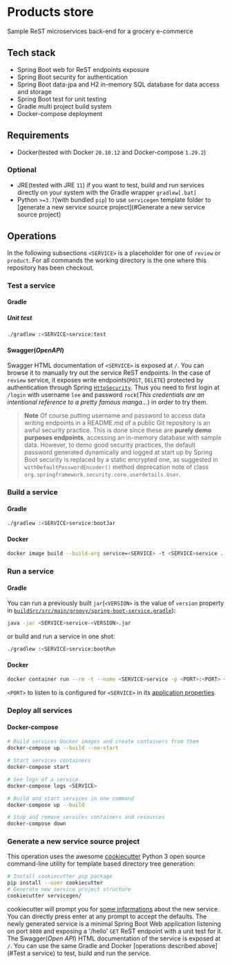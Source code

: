 # Products store
Sample ReST microservices back-end for a grocery e-commerce

## Tech stack
- Spring Boot web for ReST endpoints exposure
- Spring Boot security for authentication
- Spring Boot data-jpa and H2 in-memory SQL database for data access and storage
- Spring Boot test for unit testing
- Gradle multi project build system
- Docker-compose deployment

## Requirements
- Docker(tested with Docker `20.10.12` and Docker-compose `1.29.2`)

### Optional
- JRE(tested with JRE `11`) if you want to test, build and run services directly on your system with the Gradle wrapper `gradlew[.bat]`
- Python `>=3.7`(with bundled `pip`) to use `servicegen` template folder to [generate a new service source project](#Generate a new service source project)


## Operations
In the following subsections `<SERVICE>` is a placeholder for one of `review` or `product`.
For all commands the working directory is the one where this repository has been checkout.

### Test a service
#### Gradle
##### Unit test
```sh
./gradlew :<SERVICE>service:test
```

#### Swagger(*OpenAPI*)
Swagger HTML documentation of `<SERVICE>` is exposed at `/`. You can browse it to manually try out the service ReST endpoints.
In the case of `review` service, it exposes write endpoints(`POST`, `DELETE`) protected by authentication through Spring [`HttpSecurity`][HttpSecurity].
Thus you need to first login at `/login` with username `lee` and password `rock`(*This credentials are an intentional reference to a pretty famous manga...*)
in order to try them.
> **Note**
> Of course putting username and password to access data writing endpoints in a README.md of a public Git repository is an awful security practice.
> This is done since these are **purely demo purposes endpoints**, accessing an in-memory database with sample data. 
> However, to demo good security practices, the default password generated dynamically and logged at start up by Spring Boot security is replaced by a static encrypted one,
> as suggested in `withDefaultPasswordEncoder()` method deprecation note of class `org.springframework.security.core.userdetails.User`.


### Build a service
#### Gradle
```sh
./gradlew :<SERVICE>service:bootJar
```

#### Docker
```sh
docker image build --build-arg service=<SERVICE> -t <SERVICE>service .
```

### Run a service
#### Gradle
You can run a previously built `jar`(`<VERSION>` is the value of `version` property in [`buildSrc/src/main/groovy/spring-boot-service.gradle`][version]):

```sh
java -jar <SERVICE>service-<VERSION>.jar
```

or build and run a service in one shot:

```sh
./gradlew :<SERVICE>service:bootRun
```

#### Docker
```sh
docker container run --rm -t --name <SERVICE>service -p <PORT>:<PORT> <SERVICE>service
```

`<PORT>` to listen to is configured for `<SERVICE>` in its [application properties][application properties].

### Deploy all services
#### Docker-compose
```sh
# Build services Docker images and create containers from them
docker-compose up --build --no-start

# Start services containers
docker-compose start

# See logs of a service
docker-compose logs <SERVICE>

# Build and start services in one command
docker-compose up --build

# Stop and remove services containers and resources
docker-compose down
```

### Generate a new service source project
This operation uses the awesome [cookiecutter][cookiecutter-repo] Python 3 open source command-line utility for template based directory tree generation:  
```sh
# Install cookiecutter pip package
pip install --user cookiecutter
# Generate new service project structure
cookiecutter servicegen/
```

cookiecutter will prompt you for [some informations][cookiecutter-data] about the new service. You can directly press enter at any prompt to accept the defaults.
The newly generated service is a minimal Spring Boot Web application listening on port `8080` and exposing a '/hello' `GET` ReST endpoint with a unit test for it.
The Swagger(*Open API*) HTML documentation of the service is exposed at `/`.
You can use the same Gradle and Docker [operations described above](#Test a service) to test, build and run the service.
 





[HttpSecurity]: https://github.com/rikZerac/product-store-micro/blob/master/reviewservice/src/main/groovy/HttpSecurityConfiguration.groovy#L24
[passwordEncrypt]: https://github.com/rikZerac/product-store-micro/blob/master/reviewservice/src/main/groovy/HttpSecurityConfiguration.groovy#L41
[version]: https://github.com/rikZerac/product-store-micro/blob/master/buildSrc/src/main/groovy/spring-boot-service.gradle#L8
[application properties]: https://github.com/rikZerac/product-store-micro/blob/master/reviewservice/src/main/groovy/resources/application.yaml#L2
[cookiecutter-repo]: https://github.com/cookiecutter/cookiecutter
[cookiecutter-data]: https://github.com/rikZerac/product-store-micro/blob/master/servicegen/cookiecutter.json
